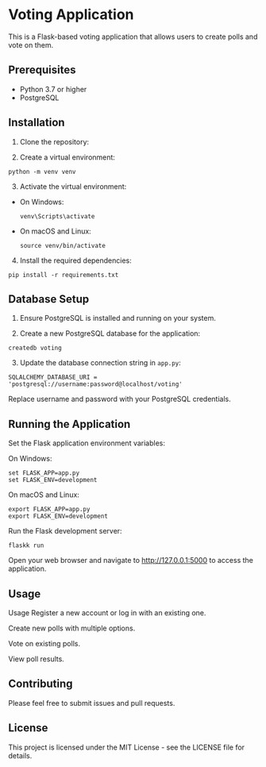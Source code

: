 # Voting Application

This is a Flask-based voting application that allows users to create polls and vote on them.

## Prerequisites

- Python 3.7 or higher
- PostgreSQL

## Installation

1. Clone the repository:


2. Create a virtual environment:

```
python -m venv venv
```


3. Activate the virtual environment:
- On Windows:
  ```
  venv\Scripts\activate
  ```
- On macOS and Linux:
  ```
  source venv/bin/activate
  ```

4. Install the required dependencies:

```
pip install -r requirements.txt
```


## Database Setup

1. Ensure PostgreSQL is installed and running on your system.

2. Create a new PostgreSQL database for the application:

```
createdb voting
```


3. Update the database connection string in `app.py`:

```
SQLALCHEMY_DATABASE_URI = 'postgresql://username:password@localhost/voting'
```
Replace username and password with your PostgreSQL credentials.



## Running the Application

Set the Flask application environment variables:

On Windows:

```
set FLASK_APP=app.py
set FLASK_ENV=development

```

On macOS and Linux:

```
export FLASK_APP=app.py
export FLASK_ENV=development

```

Run the Flask development server:

```
flaskk run
```

Open your web browser and navigate to http://127.0.0.1:5000 to access the application.

## Usage

Usage
Register a new account or log in with an existing one.

Create new polls with multiple options.

Vote on existing polls.

View poll results.

## Contributing

Please feel free to submit issues and pull requests.

## License

This project is licensed under the MIT License - see the LICENSE file for details.
